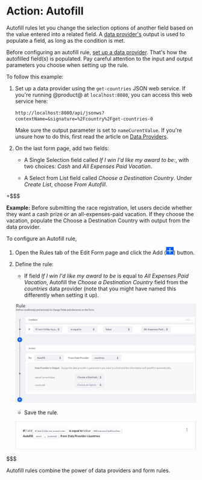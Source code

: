 # Action: Autofill

Autofill rules let you change the selection options of another field based
on the value entered into a related field. A [data provider's]((/discover/portal/-/knowledge_base/7-1/data-providers)) output is used to
populate a field, as long as the condition is met.

Before configuring an autofill rule, 
[set up a data provider](/discover/portal/-/knowledge_base/7-1/data-providers). 
That's how the autofilled field(s) is populated. Pay careful attention to the
input and output parameters you choose when setting up the rule.

To follow this example: 

1.  Set up a data provider using the `get-countries` JSON web service. If you're
    running @product@ at `localhost:8080`, you can access this web service here:
        
        http://localhost:8080/api/jsonws?contextName=&signature=%2Fcountry%2Fget-countries-0

    Make sure the output parameter is set to `nameCurentValue`. If you're unsure
    how to do this, first read the article on 
    [Data Providers](/discover/portal/-/knowledge_base/7-1/data-providers).

2.  On the last form page, add two fields:

    - A Single Selection field called *If I win I'd like my award to be:*, with
        two choices: *Cash* and  *All Expenses Paid Vacation*.

    - A Select from List field called *Choose a Destination Country*. Under
        *Create List*, choose *From Autofill*.

+$$$

**Example:** Before submitting the race registration, let users decide whether
they want a cash prize or an all-expenses-paid vacation. If they choose the
vacation, populate the Choose a Destination Country with output from the data
provider.

To configure an Autofill rule, 

1. Open the Rules tab of the Edit Form page and click the Add
   (![Add](../../../images/icon-add.png)) button.

2. Define the rule:
    - If field *If I win I'd like my award to be* is equal to
        *All Expenses Paid Vacation*, Autofill the *Choose a Destination
        Country* field from the *countries* data provider (note that you might
        have named this differently when setting it up).

    ![Figure x: Build form rules quickly by defining your conditions and actions.](../../../images/forms-autofill.png)

    - Save the rule.

    ![Figure x: Once a rule is saved, it is displayed so that you can easily understand what it does.](../../../images/forms-autofill2.png)

$$$

Autofill rules combine the power of data providers and form rules.
